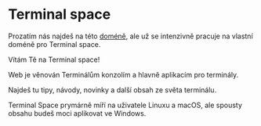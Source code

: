# Terminal space
Prozatím nás najdeš na této [doméně](https://lukaskanka.cz/index/terminal-space/index.html), ale už se intenzivně pracuje na vlastní doméně pro Terminal space.
<p>Vítám Tě na Terminal space! </p>
	    <p>Web je věnován Terminálům konzolím a hlavně aplikacím pro terminály.</p>
	    <p>Najdeš tu tipy, návody, novinky a další obsah ze světa terminálu.</p>
	    <p>Terminal Space prymárně míří na uživatele Linuxu a macOS, ale spousty obsahu budeš moci aplikovat ve Windows.</p>

